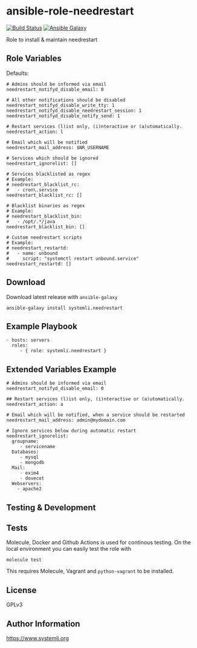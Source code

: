 ansible-role-needrestart
================

[![Build Status](https://github.com/systemli/ansible-role-needrestart/workflows/Integration/badge.svg?branch=main)](https://github.com/systemli/ansible-role-needrestart/actions?query=workflow%3AIntegration)
[![Ansible Galaxy](http://img.shields.io/badge/ansible--galaxy-needrestart-blue.svg)](https://galaxy.ansible.com/systemli/needrestart/)

Role to install & maintain needrestart 

Role Variables
--------------

Defaults:

    # Admins should be informed via email
    needrestart_notifyd_disable_email: 0
    
    # All other notifications should be disabled
    needrestart_notifyd_disable_write_tty: 1
    needrestart_notifyd_disable_needrestart_session: 1
    needrestart_notifyd_disable_notify_send: 1
    
    # Restart services (l)ist only, (i)nteractive or (a)utomatically.
    needrestart_action: l
    
    # Email which will be notified
    needrestart_mail_address: $NR_USERNAME
    
    # Services which should be ignored
    needrestart_ignorelist: []

    # Services blacklisted as regex
    # Example:
    # needrestart_blacklist_rc:
    #   - cron\.service
    needrestart_blacklist_rc: []
    
    # Blacklist binaries as regex
    # Example:
    # needrestart_blacklist_bin:
    #   - /opt/.*/java
    needrestart_blacklist_bin: []

    # Custom needrestart scripts
    # Example:
    # needrestart_restartd:
    #   - name: unbound
    #     script: "systemctl restart unbound.service"
    needrestart_restartd: []

Download
--------

Download latest release with `ansible-galaxy`

	ansible-galaxy install systemli.needrestart

Example Playbook
----------------

    - hosts: servers
      roles:
         - { role: systemli.needrestart }

Extended Variables Example
--------------------------

   
    # Admins should be informed via email
    needrestart_notifyd_disable_email: 0 
    
    ## Restart services (l)ist only, (i)nteractive or (a)utomatically. 
    needrestart_action: a
    
    # Email which will be notified, when a service should be restarted 
    needrestart_mail_address: admin@mydomain.com
    
    # Ignore services below during automatic restart
    needrestart_ignorelist:
      groupname:
         - servicename
      Databases:
         - mysql
         - mongodb
      Mail:
         - exim4
         - dovecot
      Webservers:
        - apache2

Testing & Development
---------------------

Tests
-----

Molecule, Docker and Github Actions is used for continous testing.
On the local environment you can easily test the role with

    molecule test 

This requires Molecule, Vagrant and `python-vagrant` to be installed.

License
-------

GPLv3

Author Information
------------------

https://www.systemli.org
